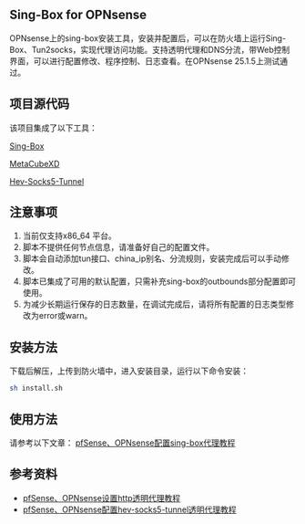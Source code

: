 ## Sing-Box for OPNsense
OPNsense上的sing-box安装工具，安装并配置后，可以在防火墙上运行Sing-Box、Tun2socks，实现代理访问功能。支持透明代理和DNS分流，带Web控制界面，可以进行配置修改、程序控制、日志查看。在OPNsense 25.1.5上测试通过。

## 项目源代码
该项目集成了以下工具：

[Sing-Box](https://github.com/SagerNet/sing-box) 

[MetaCubeXD](https://github.com/MetaCubeX/metacubexd) 

[Hev-Socks5-Tunnel](https://github.com/heiher/hev-socks5-tunnel)

## 注意事项
1. 当前仅支持x86_64 平台。
2. 脚本不提供任何节点信息，请准备好自己的配置文件。
3. 脚本会自动添加tun接口、china_ip别名、分流规则，安装完成后可以手动修改。
4. 脚本已集成了可用的默认配置，只需补充sing-box的outbounds部分配置即可使用。
5. 为减少长期运行保存的日志数量，在调试完成后，请将所有配置的日志类型修改为error或warn。

## 安装方法
下载后解压，上传到防火墙中，进入安装目录，运行以下命令安装：

```bash
sh install.sh
```

## 使用方法
请参考以下文章：
[pfSense、OPNsense配置sing-box代理教程](https://pfchina.org/?p=12933)

## 参考资料  
- [pfSense、OPNsense设置http透明代理教程](https://pfchina.org/?p=13572)  
- [pfSense、OPNsense配置hev-socks5-tunnel透明代理教程](https://pfchina.org/?p=14551)
